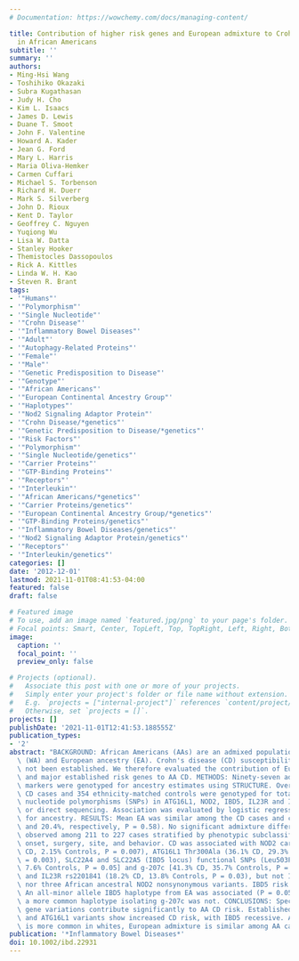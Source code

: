 ```yaml
---
# Documentation: https://wowchemy.com/docs/managing-content/

title: Contribution of higher risk genes and European admixture to Crohn's disease
  in African Americans
subtitle: ''
summary: ''
authors:
- Ming-Hsi Wang
- Toshihiko Okazaki
- Subra Kugathasan
- Judy H. Cho
- Kim L. Isaacs
- James D. Lewis
- Duane T. Smoot
- John F. Valentine
- Howard A. Kader
- Jean G. Ford
- Mary L. Harris
- Maria Oliva-Hemker
- Carmen Cuffari
- Michael S. Torbenson
- Richard H. Duerr
- Mark S. Silverberg
- John D. Rioux
- Kent D. Taylor
- Geoffrey C. Nguyen
- Yuqiong Wu
- Lisa W. Datta
- Stanley Hooker
- Themistocles Dassopoulos
- Rick A. Kittles
- Linda W. H. Kao
- Steven R. Brant
tags:
- '"Humans"'
- '"Polymorphism"'
- '"Single Nucleotide"'
- '"Crohn Disease"'
- '"Inflammatory Bowel Diseases"'
- '"Adult"'
- '"Autophagy-Related Proteins"'
- '"Female"'
- '"Male"'
- '"Genetic Predisposition to Disease"'
- '"Genotype"'
- '"African Americans"'
- '"European Continental Ancestry Group"'
- '"Haplotypes"'
- '"Nod2 Signaling Adaptor Protein"'
- '"Crohn Disease/*genetics"'
- '"Genetic Predisposition to Disease/*genetics"'
- '"Risk Factors"'
- '"Polymorphism"'
- '"Single Nucleotide/genetics"'
- '"Carrier Proteins"'
- '"GTP-Binding Proteins"'
- '"Receptors"'
- '"Interleukin"'
- '"African Americans/*genetics"'
- '"Carrier Proteins/genetics"'
- '"European Continental Ancestry Group/*genetics"'
- '"GTP-Binding Proteins/genetics"'
- '"Inflammatory Bowel Diseases/genetics"'
- '"Nod2 Signaling Adaptor Protein/genetics"'
- '"Receptors"'
- '"Interleukin/genetics"'
categories: []
date: '2012-12-01'
lastmod: 2021-11-01T08:41:53-04:00
featured: false
draft: false

# Featured image
# To use, add an image named `featured.jpg/png` to your page's folder.
# Focal points: Smart, Center, TopLeft, Top, TopRight, Left, Right, BottomLeft, Bottom, BottomRight.
image:
  caption: ''
  focal_point: ''
  preview_only: false

# Projects (optional).
#   Associate this post with one or more of your projects.
#   Simply enter your project's folder or file name without extension.
#   E.g. `projects = ["internal-project"]` references `content/project/deep-learning/index.md`.
#   Otherwise, set `projects = []`.
projects: []
publishDate: '2021-11-01T12:41:53.188555Z'
publication_types:
- '2'
abstract: "BACKGROUND: African Americans (AAs) are an admixed population of West African\
  \ (WA) and European ancestry (EA). Crohn's disease (CD) susceptibility genes have\
  \ not been established. We therefore evaluated the contribution of European admixture\
  \ and major established risk genes to AA CD. METHODS: Ninety-seven admixture informative\
  \ markers were genotyped for ancestry estimates using STRUCTURE. Overall, 354 AA\
  \ CD cases and 354 ethnicity-matched controls were genotyped for total 21 single\
  \ nucleotide polymorphisms (SNPs) in ATG16L1, NOD2, IBD5, IL23R and IRGM by TaqMan\
  \ or direct sequencing. Association was evaluated by logistic regression, adjusted\
  \ for ancestry. RESULTS: Mean EA was similar among the CD cases and controls (20.9%\
  \ and 20.4%, respectively, P = 0.58). No significant admixture differences were\
  \ observed among 211 to 227 cases stratified by phenotypic subclassifications including\
  \ onset, surgery, site, and behavior. CD was associated with NOD2 carrier (6.93%\
  \ CD, 2.15% Controls, P = 0.007), ATG16L1 Thr300Ala (36.1% CD, 29.3% Controls, P\
  \ = 0.003), SLC22A4 and SLC22A5 (IBD5 locus) functional SNPs (Leu503Phe [10.5% CD,\
  \ 7.6% Controls, P = 0.05] and g-207c [41.3% CD, 35.7% Controls, P = 0.03], respectively),\
  \ and IL23R rs2201841 (18.2% CD, 13.8% Controls, P = 0.03), but not IRGM variants,\
  \ nor three African ancestral NOD2 nonsynonymous variants. IBD5 risk was recessive.\
  \ An all-minor allele IBD5 haplotype from EA was associated (P = 0.05), whereas\
  \ a more common haplotype isolating g-207c was not. CONCLUSIONS: Specific functional\
  \ gene variations contribute significantly to AA CD risk. Established NOD2, SLC22A4-A5,\
  \ and ATG16L1 variants show increased CD risk, with IBD5 recessive. Although CD\
  \ is more common in whites, European admixture is similar among AA cases and controls."
publication: '*Inflammatory Bowel Diseases*'
doi: 10.1002/ibd.22931
---
```

